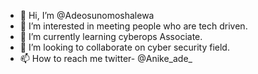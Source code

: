 - 👋 Hi, I’m @Adeosunomoshalewa
- 👀 I’m interested in meeting people who are tech driven.
- 🌱 I’m currently learning cyberops Associate.
- 💞️ I’m looking to collaborate on cyber security field.
- 📫 How to reach me twitter- @Anike_ade_ 

<!---
Adeosunomoshalewa/Adeosunomoshalewa is a ✨ special ✨ repository because its `README.md` (this file) appears on your GitHub profile.
You can click the Preview link to take a look at your changes.
--->
